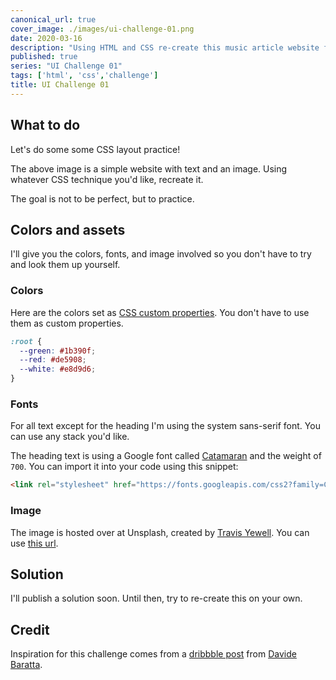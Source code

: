 ```yaml
---
canonical_url: true
cover_image: ./images/ui-challenge-01.png
date: 2020-03-16
description: "Using HTML and CSS re-create this music article website for practice."
published: true
series: "UI Challenge 01"
tags: ['html', 'css','challenge']
title: UI Challenge 01
---
```


## What to do

Let's do some some CSS layout practice!

The above image is a simple website with text and an image. Using whatever CSS technique you'd like, recreate it.

The goal is not to be perfect, but to practice.

## Colors and assets

I'll give you the colors, fonts, and image involved so you don't have to try and look them up yourself.

### Colors

Here are the colors set as [CSS custom properties](https://developer.mozilla.org/en-US/docs/Web/CSS/--*). You don't have to use them as custom properties.

```css
:root {
  --green: #1b390f;
  --red: #de5908;
  --white: #e8d9d6;
}
```

### Fonts

For all text except for the heading I'm using the system sans-serif font. You can use any stack you'd like.

The heading text is using a Google font called [Catamaran](https://fonts.google.com/specimen/Catamaran?query=Catamaran) and the weight of `700`. You can import it into your code using this snippet:

```html
<link rel="stylesheet" href="https://fonts.googleapis.com/css2?family=Catamaran:wght@700&display=swap">
```

### Image

The image is hosted over at Unsplash, created by [Travis Yewell](https://unsplash.com/@shutters_guild). You can use [this url](https://unsplash.com/photos/F-B7kWlkxDQ).

## Solution

I'll publish a solution soon. Until then, try to re-create this on your own.

## Credit

Inspiration for this challenge comes from a [dribbble post](https://dribbble.com/shots/10659462-Making-Noise) from [Davide Baratta](https://dribbble.com/DavideBaratta).